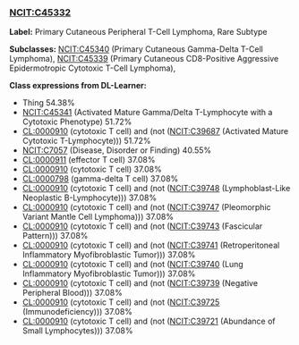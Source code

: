 
### [NCIT:C45332](http://purl.obolibrary.org/obo/NCIT_C45332)
**Label:** Primary Cutaneous Peripheral T-Cell Lymphoma, Rare Subtype

**Subclasses:** [NCIT:C45340](http://purl.obolibrary.org/obo/NCIT_C45340) (Primary Cutaneous Gamma-Delta T-Cell Lymphoma), [NCIT:C45339](http://purl.obolibrary.org/obo/NCIT_C45339) (Primary Cutaneous CD8-Positive Aggressive Epidermotropic Cytotoxic T-Cell Lymphoma), 

**Class expressions from DL-Learner:**

- Thing 54.38%
- [NCIT:C45341](http://purl.obolibrary.org/obo/NCIT_C45341) (Activated Mature Gamma/Delta T-Lymphocyte with a Cytotoxic Phenotype) 51.72%
- [CL:0000910](http://purl.obolibrary.org/obo/CL_0000910) (cytotoxic T cell) and (not ([NCIT:C39687](http://purl.obolibrary.org/obo/NCIT_C39687) (Activated Mature Cytotoxic T-Lymphocyte))) 51.72%
- [NCIT:C7057](http://purl.obolibrary.org/obo/NCIT_C7057) (Disease, Disorder or Finding) 40.55%
- [CL:0000911](http://purl.obolibrary.org/obo/CL_0000911) (effector T cell) 37.08%
- [CL:0000910](http://purl.obolibrary.org/obo/CL_0000910) (cytotoxic T cell) 37.08%
- [CL:0000798](http://purl.obolibrary.org/obo/CL_0000798) (gamma-delta T cell) 37.08%
- [CL:0000910](http://purl.obolibrary.org/obo/CL_0000910) (cytotoxic T cell) and (not ([NCIT:C39748](http://purl.obolibrary.org/obo/NCIT_C39748) (Lymphoblast-Like Neoplastic B-Lymphocyte))) 37.08%
- [CL:0000910](http://purl.obolibrary.org/obo/CL_0000910) (cytotoxic T cell) and (not ([NCIT:C39747](http://purl.obolibrary.org/obo/NCIT_C39747) (Pleomorphic Variant Mantle Cell Lymphoma))) 37.08%
- [CL:0000910](http://purl.obolibrary.org/obo/CL_0000910) (cytotoxic T cell) and (not ([NCIT:C39743](http://purl.obolibrary.org/obo/NCIT_C39743) (Fascicular Pattern))) 37.08%
- [CL:0000910](http://purl.obolibrary.org/obo/CL_0000910) (cytotoxic T cell) and (not ([NCIT:C39741](http://purl.obolibrary.org/obo/NCIT_C39741) (Retroperitoneal Inflammatory Myofibroblastic Tumor))) 37.08%
- [CL:0000910](http://purl.obolibrary.org/obo/CL_0000910) (cytotoxic T cell) and (not ([NCIT:C39740](http://purl.obolibrary.org/obo/NCIT_C39740) (Lung Inflammatory Myofibroblastic Tumor))) 37.08%
- [CL:0000910](http://purl.obolibrary.org/obo/CL_0000910) (cytotoxic T cell) and (not ([NCIT:C39739](http://purl.obolibrary.org/obo/NCIT_C39739) (Negative Peripheral Blood))) 37.08%
- [CL:0000910](http://purl.obolibrary.org/obo/CL_0000910) (cytotoxic T cell) and (not ([NCIT:C39725](http://purl.obolibrary.org/obo/NCIT_C39725) (Immunodeficiency))) 37.08%
- [CL:0000910](http://purl.obolibrary.org/obo/CL_0000910) (cytotoxic T cell) and (not ([NCIT:C39721](http://purl.obolibrary.org/obo/NCIT_C39721) (Abundance of Small Lymphocytes))) 37.08%


